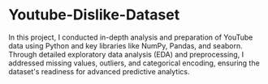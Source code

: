 # Youtube-Dislike-Dataset
In this project, I conducted in-depth analysis and preparation of YouTube data using Python and key libraries like NumPy, Pandas, and seaborn. Through detailed exploratory data analysis (EDA) and preprocessing, I addressed missing values, outliers, and categorical encoding, ensuring the dataset's readiness for advanced predictive analytics.
